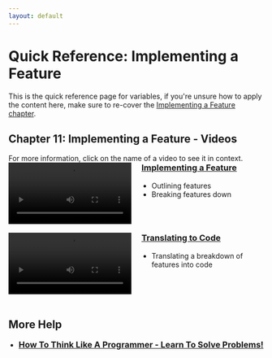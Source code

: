 ```yaml
---
layout: default
---
```


<style>
        .vid-container {
            display: flex;
            align-items: flex-start;
        }

        .vid-video {
            flex: 1;
        }

        .vid-content {
            flex: 1;
            margin-left: 20px;
        }

        h3 {
            margin-top: 0;
        }

        ul {
            padding-left: 20px;
        }
    </style>
<h1>Quick Reference: Implementing a Feature</h1>

This is the quick reference page for variables, if you're unsure how to apply the content here, make sure to re-cover the <a href="../Lessons/implementing_a_feature">Implementing a Feature chapter</a>.

<h2>Chapter 11: Implementing a Feature - Videos</h2>
For more information, click on the name of a video to see it in context.
<br>
<div class="vid-container">
	<div class="vid-video">
		<video width="100%" controls>
			<source src="{{ site.baseurl }}Videos/ImplementingAFeature.mp4" type="video/mp4">
			Your browser does not support the video tag.
		</video>
	</div>
	<div class="vid-content">
		<h3><a href="{{ site.baseurl }}Lessons/implementing_a_feature">Implementing a Feature</a></h3>
		<ul>
            <li>Outlining features</li>
            <li>Breaking features down</li>
		</ul>
	</div>
</div>
<br>
<div class="vid-container">
	<div class="vid-video">
		<video width="100%" controls>
			<source src="{{ site.baseurl }}Videos/TranslatingToCode.mp4" type="video/mp4">
			Your browser does not support the video tag.
		</video>
	</div>
	<div class="vid-content">
		<h3><a href="{{ site.baseurl }}Lessons/implementing_a_feature">Translating to Code</a></h3>
		<ul>
            <li>Translating a breakdown of features into code</li>
		</ul>
	</div>
</div>
<br>


<h2>More Help</h2>
<ul>
    <li><h3><a href="https://www.youtube.com/watch?v=UiYXwUg23Yw" target="_blank">How To Think Like A Programmer - Learn To Solve Problems!</a></h3></li>
</ul>
<br>